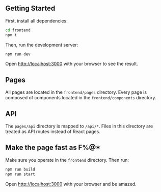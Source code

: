 ## Getting Started

First, install all dependencies:

```bash
cd frontend
npm i
```

Then, run the development server:

```bash
npm run dev
```

Open [http://localhost:3000](http://localhost:3000) with your browser to see the result.

## Pages

All pages are located in the `frontend/pages` directory. Every page is composed of components located in the `frontend/components` directory.

## API

The `pages/api` directory is mapped to `/api/*`. Files in this directory are treated as API routes instead of React pages.

## Make the page fast as F%@*

Make sure you operate in the `frontend` directory. Then run:

```bash
npm run build
npm run start
```

Open [http://localhost:3000](http://localhost:3000) with your browser and be amazed.
